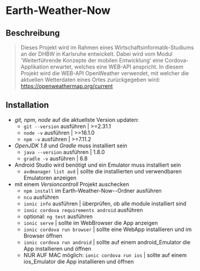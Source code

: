 # Earth-Weather-Now

## Beschreibung

> Dieses Projekt wird im Rahmen eines Wirtschaftsinformatik-Studiums an der DHBW in Karlsruhe entwickelt. Dabei wird vom Modul 'Weiterführende Konzepte der mobilen Entwicklung' eine Cordova-Applikation erwartet, welches eine WEB-API anspricht.
In diesem Projekt wird die WEB-API OpenWeather verwendet, mit welcher die aktuellen Wetterdaten eines Ortes zurückgegeben wird: https://openweathermap.org/current

## Installation

> 
- *git, npm, node* auf die aktuellste Version updaten:
    - `git --version` ausführen | >=2.31.1
    - `node -v` ausführen | >=16.1.0
    - `npm -v` ausführen | >=7.11.2
- *OpenJDK 1.8* und *Gradle* muss installiert sein
    - `java --version` ausführen | 1.8.0
    - `gradle -v` ausführen | 6.8
- Android Studio wird benötigt und ein Emulator muss installiert sein
    - `avdmanager list avd` | sollte die installierten und verwendbaren Emulatoren anzeigen
- mit einem *Versioncontroll* Projekt auschecken
    - `npm install` im Earth-Weather-Now--Ordner ausführen
    - `ncu` ausführen
    - `ionic info` ausführen  |  überprüfen, ob alle module installiert sind
    - `ionic cordova requirements android` ausführen
    - optional: `ng test` ausführen
    - `ionic serve`  | sollte im WebBrowser die App anzeigen
    - `ionic cordova run browser`  | sollte eine WebApp installieren und im Browser öffnen
    - `ionic cordova run android` |  sollte auf einem android_Emulator die App installieren und öffnen
    - NUR AUF MAC möglich: `ionic cordova run ios`  | sollte auf einem ios_Emulator die App installieren und öffnen